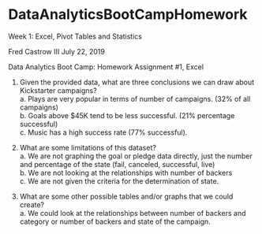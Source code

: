 # DataAnalyticsBootCampHomework
Week 1: Excel, Pivot Tables and Statistics

Fred Castrow III
July 22, 2019

Data Analytics Boot Camp: Homework Assignment #1, Excel
1.	Given the provided data, what are three conclusions we can draw about Kickstarter campaigns?<br>
a.	Plays are very popular in terms of number of campaigns. (32% of all campaigns)<br>
b.	Goals above $45K tend to be less successful. (21% percentage successful)<br>
c.	Music has a high success rate (77% successful).

2.	What are some limitations of this dataset?<br>
a.	We are not graphing the goal or pledge data directly, just the number and percentage of the state (fail, canceled, successful, live)<br>
b.	We are not looking at the relationships with number of backers<br>
c.	We are not given the criteria for the determination of state.

3.	What are some other possible tables and/or graphs that we could create?<br>
a.	We could look at the relationships between number of backers and category or number of backers and state of the campaign.





